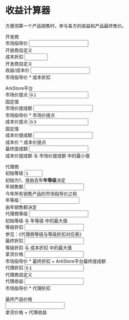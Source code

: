 # 收益计算器

方便测算一个产品销售时，参与各方的收益和产品最终售价。
<script>

function compute(){

    //开发商
    market_price = document.getElementById("market_price").value
    cost_rate = document.getElementById("cost_rate").value
    income = round(market_price * cost_rate)

    //ArkStore
    market_price_rate = document.getElementById("market_price_rate").value
    cost_price_rate = document.getElementById("cost_price_rate").value

    market_price_rate_price = round(market_price * market_price_rate)
    cost_price_rate_price = round(income * cost_price_rate)
    final_rate_price = Math.min(market_price_rate_price, cost_price_rate_price)

    

    init_level = document.getElementById("init_level").value
    year_all_sell = document.getElementById("year_all_sell").value
    year_level = 1
    if(year_all_sell >= 200)    year_level = 2
    if(year_all_sell >= 400)    year_level = 3
    if(year_all_sell >= 800)    year_level = 4
    if(year_all_sell >= 1600)   year_level = 5
    if(year_all_sell >= 3200)   year_level = 6
    if(year_all_sell >= 6400)   year_level = 7
    if(year_all_sell >= 12800)  year_level = 8
    if(year_all_sell >= 25600)  year_level = 9
    if(year_all_sell >= 51200)  year_level = 10
    

    dl_level = Math.max(init_level, year_level)
    dl_level_rate = (10-dl_level)*0.1

    dl_final_rate = Math.max(dl_level_rate, cost_rate)
    dl_final_rate_price = round(market_price * dl_final_rate) + final_rate_price

    dl_rate = document.getElementById("dl_rate").value
    dl_income = round(market_price * dl_rate)

    final_price = dl_final_rate_price + dl_income

    document.getElementById("market_price").value = market_price
    document.getElementById("income").value = income

    document.getElementById("market_price_rate_price").value = market_price_rate_price
    document.getElementById("cost_price_rate_price").value = cost_price_rate_price
    document.getElementById("final_rate_price").value = final_rate_price

    document.getElementById("year_level").value = year_level
    document.getElementById("dl_level").value = dl_level
    document.getElementById("dl_level_rate").value = dl_level_rate
    document.getElementById("dl_final_rate").value = dl_final_rate
    document.getElementById("dl_final_rate_price").value = dl_final_rate_price
    document.getElementById("dl_income").value = dl_income

    document.getElementById("final_price").value = final_price

}

function round(num){
    return Math.round(num * 100)/100
}

</script>


<div class="card">
    <div class="card-header">
        开发商
    </div>
    <form class="card-body row g-3 needs-validation" novalidate>
        <div class="col-md-4">
            <label class="form-label">市场指导价</label>
            <input class="form-control" type="number" id="market_price" min="1" oninput="compute()"></input>
            <div class="form-text">开放商自定义</div>
        </div>
        <div class="col-md-4">
            <label class="form-label">成本折扣</label>
            <input class="form-control" type="number" max="1" min="0" step="0.01" id="cost_rate" oninput="compute()"></input>
            <div class="form-text">开发商自定义</div>
        </div>
        <div class="col-md-4">
            <label class="form-label">收益/成本价</label>
            <input class="form-control" id="income" type="number" readOnly="true"></input>
            <div class="form-text">市场指导价 * 成本折扣</div>
        </div>
    </form>
</div>

<div class="card">
    <div class="card-header">
        ArkStore平台
    </div>
    <form class="card-body row g-3 needs-validation" novalidate>
        <div class="col-md-2">
            <label class="form-label">市场价提点</label>
            <input class="form-control" type="number" id="market_price_rate" value="0.1" readOnly="true"></input>
            <div class="form-text">固定值</div>
        </div>
        <div class="col-md-4">
            <label class="form-label">市场价提成额</label>
            <input class="form-control" type="number" id="market_price_rate_price" readOnly="true"></input>
            <div class="form-text">市场指导价 * 市场价提点</div>
        </div>
        <div class="col-md-2">
            <label class="form-label">成本价提点</label>
            <input class="form-control" id="cost_price_rate" type="number" readOnly="true" value="0.3"></input>
            <div class="form-text">固定值</div>
        </div>
        <div class="col-md-4">
            <label class="form-label">成本价提成额</label>
            <input class="form-control" id="cost_price_rate_price" type="number" readOnly="true"></input>
            <div class="form-text">成本价 * 成本价提点</div>
        </div>
        <div class="col-md-12">
            <label class="form-label">最终提成额</label>
            <input class="form-control" id="final_rate_price" type="number" readOnly="true"></input>
            <div class="form-text">成本价提成额 与 市场价提成额 中的最小值</div>
        </div>
    </form>
</div>

<div class="card">
    <div class="card-header">
        代理商
    </div>
    <form class="card-body row g-3 needs-validation" novalidate>
        <div class="col-md-3">
            <label class="form-label">初始等级</label>
            <input class="form-control" type="number" id="init_level" value="1" max="10" min="1" step="1" oninput="compute()"></input>
            <div class="form-text">初始为1，或由去年<b>年等级</b>决定</div>
        </div>
        <div class="col-md-3">
            <label class="form-label">年销售额</label>
            <input class="form-control" type="number" id="year_all_sell" min="0" oninput="compute()"></input>
            <div class="form-text">今年所有销售产品的市场指导价之和</div>
        </div>
        <div class="col-md-3">
            <label class="form-label">年等级</label>
            <input class="form-control" type="number" id="year_level" readOnly="true"></input>
            <div class="form-text">由年销售额决定</div>
        </div>
        <div class="col-md-3">
            <label class="form-label">代理商等级</label>
            <input class="form-control" id="dl_level" type="number" readOnly="true"></input>
            <div class="form-text">初始等级 与 年等级 中的最大值</div>
        </div>
        <div class="col-md-4">
            <label class="form-label">等级折扣</label>
            <input class="form-control" id="dl_level_rate" type="number" readOnly="true"></input>
            <div class="form-text">参见：《代理商等级与等级折扣对应表》</div>
        </div>
        <div class="col-md-4">
            <label class="form-label">最终折扣</label>
            <input class="form-control" id="dl_final_rate" readOnly="true"></input>
            <div class="form-text">等级折扣 与 成本折扣 中的最大值</div>
        </div>
        <div class="col-md-4">
            <label class="form-label">拿货价格</label>
            <input class="form-control" id="dl_final_rate_price" readOnly="true"></input>
            <div class="form-text">市场指导价 * 最终折扣 + ArkStore平台最终提成额</div>
        </div>
        <div class="col-md-6">
            <label class="form-label">代理折扣</label>
            <input class="form-control" id="dl_rate" max="1" min="0" step="0.01" id="cost_rate" value='0.1' oninput="compute()"></input>
            <div class="form-text">代理商自定义</div>
        </div>
        <div class="col-md-6">
            <label class="form-label">代理收益</label>
            <input class="form-control" id="dl_income" readOnly="true"></input>
            <div class="form-text">市场指导价 *  代理折扣</div>
        </div>
    </form>
</div>

<div class="card">
    <div class="card-header">
        最终产品价格
    </div>
    <form class="card-body row g-3 needs-validation" novalidate>
        <div class="col-md-12">
            <input class="form-control" type="number" id="final_price" readOnly="true"></input>
            <div class="form-text">拿货价格 + 代理收益</div>
        </div>
    </form>
</div>